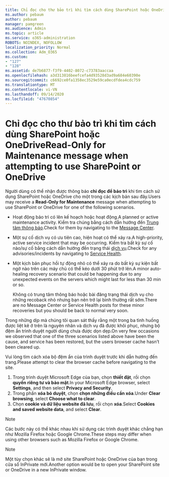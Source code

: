 ```yaml
---
title: Chỉ đọc cho thư bảo trì khi tìm cách dùng SharePoint hoặc OneDrive
ms.author: pebaum
author: pebaum
manager: pamgreen
ms.audience: Admin
ms.topic: article
ms.service: o365-administration
ROBOTS: NOINDEX, NOFOLLOW
localization_priority: Normal
ms.collection: Adm_O365
ms.custom:
- "127"
- "128"
ms.assetid: de7b6877-f3f9-4402-8072-c73783aaccaa
ms.openlocfilehash: a3d313816beefcefa4d93528d3ad9a684e60390e
ms.sourcegitcommit: c6692ce0fa1358ec3529e59ca0ecdfdea4cdc759
ms.translationtype: MT
ms.contentlocale: vi-VN
ms.lasthandoff: 09/14/2020
ms.locfileid: "47670854"
---
```

# <a name="read-only-for-maintenance-message-when-attempting-to-use-sharepoint-or-onedrive"></a><span data-ttu-id="3fe87-102">Chỉ đọc cho thư bảo trì khi tìm cách dùng SharePoint hoặc OneDrive</span><span class="sxs-lookup"><span data-stu-id="3fe87-102">Read-Only for Maintenance message when attempting to use SharePoint or OneDrive</span></span>

<span data-ttu-id="3fe87-103">Người dùng có thể nhận được thông báo **chỉ đọc để bảo trì** khi tìm cách sử dụng SharePoint hoặc OneDrive cho một trong các kịch bản sau đây.</span><span class="sxs-lookup"><span data-stu-id="3fe87-103">Users may receive a **Read-Only for Maintenance** message when attempting to use SharePoint or OneDrive for one of the following scenarios.</span></span> 

-   <span data-ttu-id="3fe87-104">Hoạt động bảo trì có lên kế hoạch hoặc hoạt động.</span><span class="sxs-lookup"><span data-stu-id="3fe87-104">A planned or active maintenance activity.</span></span>  <span data-ttu-id="3fe87-105">Kiểm tra chúng bằng cách dẫn hướng đến [Trung tâm thông báo](https://portal.office.com/adminportal/home#/messagecenter).</span><span class="sxs-lookup"><span data-stu-id="3fe87-105">Check for them by navigating to the [Message Center](https://portal.office.com/adminportal/home#/messagecenter).</span></span>
-   <span data-ttu-id="3fe87-106">Một sự cố dịch vụ có ưu tiên cao, hiện hoạt có thể xảy ra.</span><span class="sxs-lookup"><span data-stu-id="3fe87-106">A high-priority, active service incident that may be occurring.</span></span> <span data-ttu-id="3fe87-107">Kiểm tra bất kỳ sự cố nào/sự cố bằng cách dẫn hướng đến trạng thái [dịch vụ](https://portal.office.com/adminportal/home#/servicehealth).</span><span class="sxs-lookup"><span data-stu-id="3fe87-107">Check for any advisories/incidents by navigating to [Service Health](https://portal.office.com/adminportal/home#/servicehealth).</span></span>
-   <span data-ttu-id="3fe87-108">Một kịch bản phục hồi tự động nhỏ có thể xảy ra do bất kỳ sự kiện bất ngờ nào trên các máy chủ có thể kéo dưới 30 phút trở lên.</span><span class="sxs-lookup"><span data-stu-id="3fe87-108">A minor auto-healing recovery scenario that could be happening due to any unexpected events on the servers which might last for less than 30 min or so.</span></span> 
    
    <span data-ttu-id="3fe87-109">Không có trung tâm thông báo hoặc bài đăng trạng thái dịch vụ cho những recoback nhỏ nhưng bạn nên trở lại bình thường rất sớm.</span><span class="sxs-lookup"><span data-stu-id="3fe87-109">There are no Message Center or Service Health posts for these minor recoveries but you should be back to normal very soon.</span></span>

<span data-ttu-id="3fe87-110">Trong những dịp mà chúng tôi quan sát thấy rằng một trong ba tình huống được liệt kê ở trên là nguyên nhân và dịch vụ đã được khôi phục, nhưng bộ đệm ẩn trình duyệt người dùng chưa được dọn dẹp.</span><span class="sxs-lookup"><span data-stu-id="3fe87-110">On very few occasions we observed that one of the three scenarios listed above have been the cause, and service has been restored, but the users browser cache hasn’t been cleared up.</span></span>

<span data-ttu-id="3fe87-111">Vui lòng tìm cách xóa bộ đệm ẩn của trình duyệt trước khi dẫn hướng đến trang.</span><span class="sxs-lookup"><span data-stu-id="3fe87-111">Please attempt to clear the browser cache before navigating to the site.</span></span>

1. <span data-ttu-id="3fe87-112">Trong trình duyệt Microsoft Edge của bạn, chọn **thiết đặt**, rồi chọn **quyền riêng tư và bảo mật**.</span><span class="sxs-lookup"><span data-stu-id="3fe87-112">In your Microsoft Edge browser, select **Settings**, and then select **Privacy and Security**.</span></span>
2. <span data-ttu-id="3fe87-113">Trong phần **xóa bỏ duyệt**, chọn **chọn những điều cần xóa**.</span><span class="sxs-lookup"><span data-stu-id="3fe87-113">Under **Clear browsing**, select **Choose what to clear**.</span></span>
3. <span data-ttu-id="3fe87-114">Chọn **cookie và dữ liệu website đã lưu**, rồi chọn **xóa**.</span><span class="sxs-lookup"><span data-stu-id="3fe87-114">Select **Cookies and saved website data**, and select **Clear**.</span></span>

>[!Note] 
> <span data-ttu-id="3fe87-115">Các bước này có thể khác nhau khi sử dụng các trình duyệt khác chẳng hạn như Mozilla Firefox hoặc Google Chrome.</span><span class="sxs-lookup"><span data-stu-id="3fe87-115">These steps may differ when using other browsers such as Mozilla Firefox or Google Chrome.</span></span>

>[!Note] 
> <span data-ttu-id="3fe87-116">Một tùy chọn khác sẽ là mở site SharePoint hoặc OneDrive của bạn trong cửa sổ InPrivate mới.</span><span class="sxs-lookup"><span data-stu-id="3fe87-116">Another option would be to open your SharePoint site or OneDrive in a new InPrivate window.</span></span>
